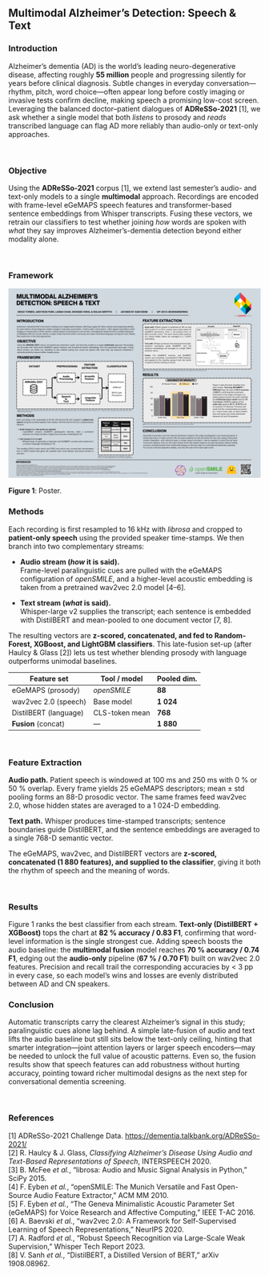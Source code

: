 ## Multimodal Alzheimer’s Detection: Speech & Text

### Introduction  
Alzheimer’s dementia (AD) is the world’s leading neuro-degenerative disease, affecting roughly **55 million** people and progressing silently for years before clinical diagnosis. Subtle changes in everyday conversation—rhythm, pitch, word choice—often appear long before costly imaging or invasive tests confirm decline, making speech a promising low-cost screen. Leveraging the balanced doctor–patient dialogues of **ADReSSo-2021** [1], we ask whether a single model that both *listens* to prosody and *reads* transcribed language can flag AD more reliably than audio-only or text-only approaches.

<br>



### Objective  
Using the **ADReSSo-2021** corpus [1], we extend last semester’s audio- and text-only models to a single **multimodal** approach. Recordings are encoded with frame-level eGeMAPS speech features and transformer-based sentence embeddings from Whisper transcripts. Fusing these vectors, we retrain our classifiers to test whether joining *how* words are spoken with *what* they say improves Alzheimer’s-dementia detection beyond either modality alone.

<br>



### Framework

![poster](assets/Multimodal_Alzheimers_Detection.jpeg)

**Figure 1**: Poster.
<br>



### Methods  
Each recording is first resampled to 16 kHz with *librosa* and cropped to **patient-only speech** using the provided speaker time-stamps.  We then branch into two complementary streams:

* **Audio stream (*how* it is said).**  
  Frame-level paralinguistic cues are pulled with the eGeMAPS configuration of *openSMILE*, and a higher-level acoustic embedding is taken from a pretrained wav2vec 2.0 model [4–6].

* **Text stream (*what* is said).**  
  Whisper-large v2 supplies the transcript; each sentence is embedded with DistilBERT and mean-pooled to one document vector [7, 8].

The resulting vectors are **z-scored, concatenated, and fed to Random-Forest, XGBoost, and LightGBM classifiers**.  This late-fusion set-up (after Haulcy & Glass [2]) lets us test whether blending prosody with language outperforms unimodal baselines.

| Feature set            | Tool / model     | Pooled dim. |
|------------------------|------------------|-------------|
| eGeMAPS (prosody)      | *openSMILE*      | **88**      |
| wav2vec 2.0 (speech)   | Base model       | **1 024**   |
| DistilBERT (language)  | CLS-token mean   | **768**     |
| **Fusion** (concat)    | —                | **1 880**   |

<br>



### Feature Extraction  
**Audio path.** Patient speech is windowed at 100 ms and 250 ms with 0 % or 50 % overlap.  Every frame yields 25 eGeMAPS descriptors; mean ± std pooling forms an 88-D prosodic vector.  The same frames feed wav2vec 2.0, whose hidden states are averaged to a 1 024-D embedding.

**Text path.** Whisper produces time-stamped transcripts; sentence boundaries guide DistilBERT, and the sentence embeddings are averaged to a single 768-D semantic vector.

The eGeMAPS, wav2vec, and DistilBERT vectors are **z-scored, concatenated (1 880 features), and supplied to the classifier**, giving it both the rhythm of speech and the meaning of words.

<br>



### Results  
Figure 1 ranks the best classifier from each stream. **Text-only (DistilBERT + XGBoost)** tops the chart at **82 % accuracy / 0.83 F1**, confirming that word-level information is the single strongest cue. Adding speech boosts the audio baseline: the **multimodal fusion** model reaches **70 % accuracy / 0.74 F1**, edging out the **audio-only** pipeline (**67 % / 0.70 F1**) built on wav2vec 2.0 features. Precision and recall trail the corresponding accuracies by < 3 pp in every case, so each model’s wins and losses are evenly distributed between AD and CN speakers.
<br>



### Conclusion  
Automatic transcripts carry the clearest Alzheimer’s signal in this study; paralinguistic cues alone lag behind. A simple late-fusion of audio and text lifts the audio baseline but still sits below the text-only ceiling, hinting that smarter integration—joint attention layers or larger speech encoders—may be needed to unlock the full value of acoustic patterns. Even so, the fusion results show that speech features can add robustness without hurting accuracy, pointing toward richer multimodal designs as the next step for conversational dementia screening.

<br>



### References  

[1] ADReSSo-2021 Challenge Data. <https://dementia.talkbank.org/ADReSSo-2021/>  
[2] R. Haulcy & J. Glass, *Classifying Alzheimer’s Disease Using Audio and Text-Based Representations of Speech*, INTERSPEECH 2020.  
[3] B. McFee *et al.*, “librosa: Audio and Music Signal Analysis in Python,” SciPy 2015.  
[4] F. Eyben *et al.*, “openSMILE: The Munich Versatile and Fast Open-Source Audio Feature Extractor,” ACM MM 2010.  
[5] F. Eyben *et al.*, “The Geneva Minimalistic Acoustic Parameter Set (eGeMAPS) for Voice Research and Affective Computing,” IEEE T-AC 2016.  
[6] A. Baevski *et al.*, “wav2vec 2.0: A Framework for Self-Supervised Learning of Speech Representations,” NeurIPS 2020.  
[7] A. Radford *et al.*, “Robust Speech Recognition via Large-Scale Weak Supervision,” Whisper Tech Report 2023.  
[8] V. Sanh *et al.*, “DistilBERT, a Distilled Version of BERT,” arXiv 1908.08962.
